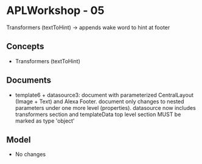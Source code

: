 # APLWorkshop - 05
Transformers (textToHint) -> appends wake word to hint at footer

## Concepts
- Transformers (textToHint)

## Documents
- template6 + datasource3: document with parameterized CentralLayout (Image + Text) and Alexa Footer. document only changes to nested parameters under one more level (properties). datasource now includes transformers section and templateData top level section MUST be marked as type 'object'

## Model
- No changes
